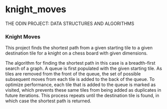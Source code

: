 # knight_moves
THE ODIN PROJECT: DATA STRUCTURES AND ALGORITHMS

### Knight Moves
This project finds the shortest path from a given starting tile to a given destination tile for a knight on a chess board with given dimensions.

The algorithm for finding the shortest path in this case is a breadth-first search of a graph. A queue is first populated with the given starting tile. As tiles are removed from the front of the queue, the set of possible subsequent moves from each tile is added to the back of the queue. To optimize performance, each tile that is added to the queue is marked as visited, which prevents these same tiles from being added as duplicates in future iterations. This process repeats until the destination tile is found, in which case the shortest path is returned.